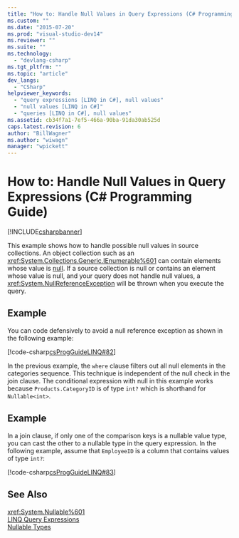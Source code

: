 ```yaml
---
title: "How to: Handle Null Values in Query Expressions (C# Programming Guide) | Microsoft Docs"
ms.custom: ""
ms.date: "2015-07-20"
ms.prod: "visual-studio-dev14"
ms.reviewer: ""
ms.suite: ""
ms.technology: 
  - "devlang-csharp"
ms.tgt_pltfrm: ""
ms.topic: "article"
dev_langs: 
  - "CSharp"
helpviewer_keywords: 
  - "query expressions [LINQ in C#], null values"
  - "null values [LINQ in C#]"
  - "queries [LINQ in C#], null values"
ms.assetid: cb34f7a1-7ef5-466a-90ba-91da30ab525d
caps.latest.revision: 6
author: "BillWagner"
ms.author: "wiwagn"
manager: "wpickett"
---
```

# How to: Handle Null Values in Query Expressions (C# Programming Guide)
[!INCLUDE[csharpbanner](../../../includes/csharpbanner.md)]

This example shows how to handle possible null values in source collections. An object collection such as an <xref:System.Collections.Generic.IEnumerable%601> can contain elements whose value is [null](../../../csharp/language-reference/keywords/null.md). If a source collection is null or contains an element whose value is null, and your query does not handle null values, a <xref:System.NullReferenceException> will be thrown when you execute the query.  
  
## Example  
 You can code defensively to avoid a null reference exception as shown in the following example:  
  
 [!code-csharp[csProgGuideLINQ#82](../../../snippets/csharp/VS_Snippets_VBCSharp/csProgGuideLINQ/CS/csRef30LangFeatures_2.cs#82)]  
  
 In the previous example, the `where` clause filters out all null elements in the categories sequence. This technique is independent of the null check in the join clause. The conditional expression with null in this example works because `Products.CategoryID` is of type `int?` which is shorthand for `Nullable<int>`.  
  
## Example  
 In a join clause, if only one of the comparison keys is a nullable value type, you can cast the other to a nullable type in the query expression. In the following example, assume that `EmployeeID` is a column that contains values of type `int?`:  
  
 [!code-csharp[csProgGuideLINQ#83](../../../snippets/csharp/VS_Snippets_VBCSharp/csProgGuideLINQ/CS/csRef30LangFeatures_2.cs#83)]  
  
## See Also  
 <xref:System.Nullable%601>   
 [LINQ Query Expressions](../../../csharp/programming-guide/linq-query-expressions/index.md)   
 [Nullable Types](../../../csharp/programming-guide/nullable-types/index.md)